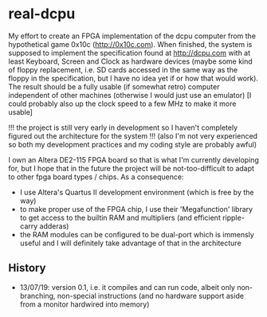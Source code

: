 real-dcpu
=========

My effort to create an FPGA implementation of the dcpu computer from the hypothetical game 0x10c (http://0x10c.com).
When finished, the system is supposed to implement the specification found at http://dcpu.com with at least Keyboard, Screen and Clock as hardware devices (maybe some kind of floppy replacement, i.e. SD cards accessed in the same way as the floppy in the specification, but I have no idea yet if or how that would work). The result should be a fully usable (if somewhat retro) computer independent of other machines (otherwise I would just use an emulator) [I could probably also up the clock speed to a few MHz to make it more usable]

!!! the project is still very early in development so I haven't completely figured out the architecture for the system !!!
(also I'm not very experienced so both my development practices and my coding style are probably awful)

I own an Altera DE2-115 FPGA board so that is what I'm currently developing for, but I hope that in the future the project will be not-too-difficult to adapt to other fpga board types / chips.
As a consequence:
- I use Altera's Quartus II development environment (which is free by the way)
- to make proper use of the FPGA chip, I use their 'Megafunction' library to get access to the builtin RAM and multipliers (and efficient ripple-carry adderas)
- the RAM modules can be configured to be dual-port which is immensly useful and I will definitely take advantage of that in the architecture

History
----
- 13/07/19: version 0.1, i.e. it compiles and can run code, albeit only non-branching, non-special instructions (and no hardware support aside from a monitor hardwired into memory)